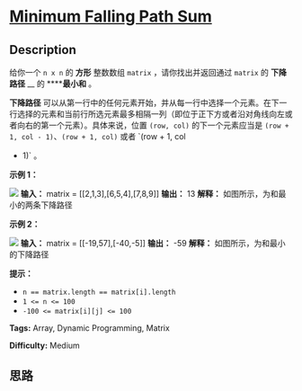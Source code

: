 # [Minimum Falling Path Sum][title]

## Description

给你一个 `n x n` 的 **方形** 整数数组 `matrix` ，请你找出并返回通过 `matrix` 的 **下降路径** __ 的
******最小和** 。

**下降路径**
可以从第一行中的任何元素开始，并从每一行中选择一个元素。在下一行选择的元素和当前行所选元素最多相隔一列（即位于正下方或者沿对角线向左或者向右的第一个元素）。具体来说，位置
`(row, col)` 的下一个元素应当是 `(row + 1, col - 1)`、`(row + 1, col)` 或者 `(row + 1, col
+ 1)` 。



**示例 1：**

![](https://assets.leetcode.com/uploads/2021/11/03/failing1-grid.jpg)
            **输入：** matrix = [[2,1,3],[6,5,4],[7,8,9]]    **输出：** 13    **解释：** 如图所示，为和最小的两条下降路径    

**示例 2：**

![](https://assets.leetcode.com/uploads/2021/11/03/failing2-grid.jpg)
            **输入：** matrix = [[-19,57],[-40,-5]]    **输出：** -59    **解释：** 如图所示，为和最小的下降路径    



**提示：**

  * `n == matrix.length == matrix[i].length`
  * `1 <= n <= 100`
  * `-100 <= matrix[i][j] <= 100`


**Tags:** Array, Dynamic Programming, Matrix

**Difficulty:** Medium

## 思路

[title]: https://leetcode-cn.com/problems/minimum-falling-path-sum
